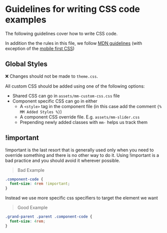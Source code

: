 # Guidelines for writing CSS code examples
The following guidelines cover how to write CSS code.

In addition the the rules in this file, we follow [MDN guidelines](https://developer.mozilla.org/en-US/docs/MDN/Writing_guidelines/Writing_style_guide/Code_style_guide/CSS) (with exception of the [mobile first CSS](https://developer.mozilla.org/en-US/docs/MDN/Writing_guidelines/Writing_style_guide/Code_style_guide/CSS#mobile-first_media_queries))

## Global Styles
❌ Changes should not be made to `theme.css`.

All custom CSS should be added using one of the following options:
- Shared CSS can go in `assets/mm-custom-css.css` file
- Component specific CSS can go in either
  - A `<style>` tag in the component file (in this case add the comment `{% MM Added Styles %}`)
  - A component CSS override file. E.g. `assets/mm-slider.css`
  - Prepending newly added classes with `mm-` helps us track them

## !important
!important is the last resort that is generally used only when you need to override something and there is no other way to do it. Using !important is a bad practice and you should avoid it wherever possible.

> Bad Example
```css example-bad
.component-code {
  font-size: 4rem !important;
}
```

Instead we use more specific css specifiers to target the element we want

> Good Example
```css example-bad
.grand-parent .parent .component-code {
  font-size: 4rem;
}
```
